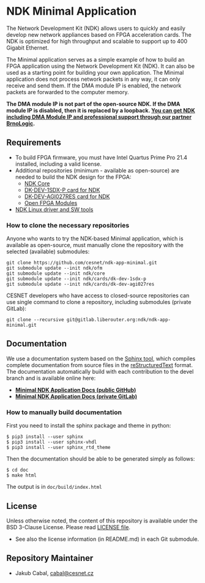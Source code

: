 # NDK Minimal Application

The Network Development Kit (NDK) allows users to quickly and easily develop new network appliances based on FPGA acceleration cards. The NDK is optimized for high throughput and scalable to support up to 400 Gigabit Ethernet.
 
The Minimal application serves as a simple example of how to build an FPGA application using the Network Development Kit (NDK). It can also be used as a starting point for building your own application. The Minimal application does not process network packets in any way, it can only receive and send them. If the DMA module IP is enabled, the network packets are forwarded to the computer memory.

**The DMA module IP is not part of the open-source NDK. If the DMA module IP is disabled, then it is replaced by a loopback. [You can get NDK including DMA Module IP and professional support through our partner BrnoLogic](https://support.brnologic.com/).**

## Requirements

- To build FPGA firmware, you must have Intel Quartus Prime Pro 21.4 installed, including a valid license.
- Additional repositories (minimum - available as open-source) are needed to build the NDK design for the FPGA:
    - [NDK Core](https://github.com/CESNET/ndk-core/)
    - [DK-DEV-1SDX-P card for NDK](https://github.com/CESNET/ndk-card-dk-dev-1sdx-p/)
    - [DK-DEV-AGI027RES card for NDK](https://github.com/CESNET/ndk-card-dk-dev-agi027res/)
    - [Open FPGA Modules](https://github.com/CESNET/ofm/)
- [NDK Linux driver and SW tools](https://github.com/CESNET/ndk-sw)

### How to clone the necessary repositories

Anyone who wants to try the NDK-based Minimal application, which is available as open-source, must manually clone the repository with the selected (available) submodules:

```
git clone https://github.com/cesnet/ndk-app-minimal.git
git submodule update --init ndk/ofm
git submodule update --init ndk/core
git submodule update --init ndk/cards/dk-dev-1sdx-p
git submodule update --init ndk/cards/dk-dev-agi027res
```

CESNET developers who have access to closed-source repositories can use single command to clone a repository, including submodules (private GitLab):
```
git clone --recursive git@gitlab.liberouter.org:ndk/ndk-app-minimal.git
```

## Documentation

We use a documentation system based on the [Sphinx tool](https://www.sphinx-doc.org), which compiles complete documentation from source files in the [reStructuredText](https://docutils.sourceforge.io/rst.html) format. The documentation automatically build with each contribution to the devel branch and is available online here:
- [**Minimal NDK Application Docs (public GitHub)**](https://cesnet.github.io/ndk-app-minimal/)
- [**Minimal NDK Application Docs (private GitLab)**](https://ndk.gitlab.liberouter.org:5051/ndk-app-minimal/)

### How to manually build documentation

First you need to install the sphinx package and theme in python:
```
$ pip3 install --user sphinx
$ pip3 install --user sphinx-vhdl
$ pip3 install --user sphinx_rtd_theme
```

Then the documentation should be able to be generated simply as follows:
```
$ cd doc
$ make html
```

The output is in `doc/build/index.html`

## License

Unless otherwise noted, the content of this repository is available under the BSD 3-Clause License. Please read [LICENSE file](LICENSE).

- See also the license information (in README.md) in each Git submodule.

## Repository Maintainer

- Jakub Cabal, cabal@cesnet.cz
